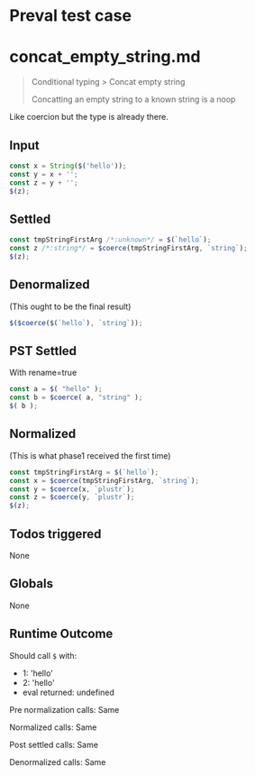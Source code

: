 # Preval test case

# concat_empty_string.md

> Conditional typing > Concat empty string
>
> Concatting an empty string to a known string is a noop

Like coercion but the type is already there.

## Input

`````js filename=intro
const x = String($('hello'));
const y = x + '';
const z = y + '';
$(z);
`````


## Settled


`````js filename=intro
const tmpStringFirstArg /*:unknown*/ = $(`hello`);
const z /*:string*/ = $coerce(tmpStringFirstArg, `string`);
$(z);
`````


## Denormalized
(This ought to be the final result)

`````js filename=intro
$($coerce($(`hello`), `string`));
`````


## PST Settled
With rename=true

`````js filename=intro
const a = $( "hello" );
const b = $coerce( a, "string" );
$( b );
`````


## Normalized
(This is what phase1 received the first time)

`````js filename=intro
const tmpStringFirstArg = $(`hello`);
const x = $coerce(tmpStringFirstArg, `string`);
const y = $coerce(x, `plustr`);
const z = $coerce(y, `plustr`);
$(z);
`````


## Todos triggered


None


## Globals


None


## Runtime Outcome


Should call `$` with:
 - 1: 'hello'
 - 2: 'hello'
 - eval returned: undefined

Pre normalization calls: Same

Normalized calls: Same

Post settled calls: Same

Denormalized calls: Same
